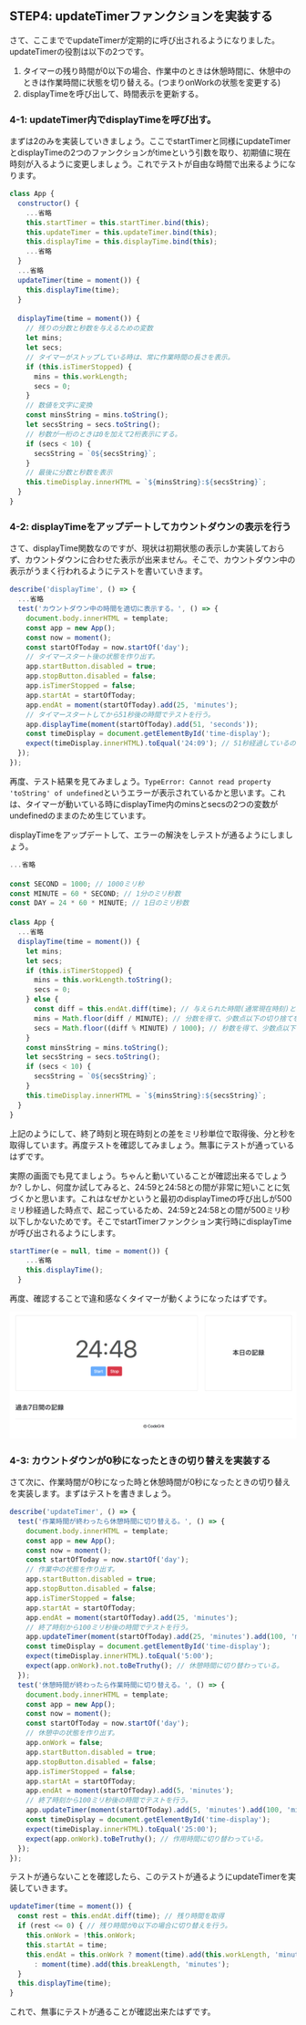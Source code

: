 ## STEP4: updateTimerファンクションを実装する

さて、ここまででupdateTimerが定期的に呼び出されるようになりました。updateTimerの役割は以下の2つです。

1. タイマーの残り時間が0以下の場合、作業中のときは休憩時間に、休憩中のときは作業時間に状態を切り替える。(つまりonWorkの状態を変更する)
2. displayTimeを呼び出して、時間表示を更新する。

### 4-1: updateTimer内でdisplayTimeを呼び出す。

まずは2のみを実装していきましょう。ここでstartTimerと同様にupdateTimerとdisplayTimeの2つのファンクションがtimeという引数を取り、初期値に現在時刻が入るように変更しましょう。これでテストが自由な時間で出来るようになります。

```javascript
class App {
  constructor() {
    ...省略
    this.startTimer = this.startTimer.bind(this);
    this.updateTimer = this.updateTimer.bind(this);
    this.displayTime = this.displayTime.bind(this);
    ...省略
  }
  ...省略
  updateTimer(time = moment()) {
    this.displayTime(time);
  }

  displayTime(time = moment()) {
    // 残りの分数と秒数を与えるための変数
    let mins;
    let secs;
    // タイマーがストップしている時は、常に作業時間の長さを表示。
    if (this.isTimerStopped) {
      mins = this.workLength;
      secs = 0;
    }
    // 数値を文字に変換
    const minsString = mins.toString();
    let secsString = secs.toString();
    // 秒数が一桁のときは0を加えて2桁表示にする。
    if (secs < 10) {
      secsString = `0${secsString}`;
    }
    // 最後に分数と秒数を表示
    this.timeDisplay.innerHTML = `${minsString}:${secsString}`;
  }
}
```

### 4-2: displayTimeをアップデートしてカウントダウンの表示を行う

さて、displayTime関数なのですが、現状は初期状態の表示しか実装しておらず、カウントダウンに合わせた表示が出来ません。そこで、カウントダウン中の表示がうまく行われるようにテストを書いていきます。

```javascript
describe('displayTime', () => {
  ...省略
  test('カウントダウン中の時間を適切に表示する。', () => {
    document.body.innerHTML = template;
    const app = new App();
    const now = moment();
    const startOfToday = now.startOf('day');
    // タイマースタート後の状態を作り出す。
    app.startButton.disabled = true;
    app.stopButton.disabled = false;
    app.isTimerStopped = false;
    app.startAt = startOfToday;
    app.endAt = moment(startOfToday).add(25, 'minutes');
    // タイマースタートしてから51秒後の時間でテストを行う。
    app.displayTime(moment(startOfToday).add(51, 'seconds'));
    const timeDisplay = document.getElementById('time-display');
    expect(timeDisplay.innerHTML).toEqual('24:09'); // 51秒経過しているので残り時間は24:09
  });
});
```

再度、テスト結果を見てみましょう。`TypeError: Cannot read property 'toString' of undefined`というエラーが表示されているかと思います。これは、タイマーが動いている時にdisplayTime内のminsとsecsの2つの変数がundefinedのままのため生じています。

displayTimeをアップデートして、エラーの解決をしテストが通るようにしましょう。

```javascript
...省略

const SECOND = 1000; // 1000ミリ秒
const MINUTE = 60 * SECOND; // 1分のミリ秒数
const DAY = 24 * 60 * MINUTE; // 1日のミリ秒数

class App {
  ...省略
  displayTime(time = moment()) {
    let mins;
    let secs;
    if (this.isTimerStopped) {
      mins = this.workLength.toString();
      secs = 0;
    } else {
      const diff = this.endAt.diff(time); // 与えられた時間(通常現在時刻)と、終了時刻との差を取得。差はミリ秒で得られる。
      mins = Math.floor(diff / MINUTE); // 分数を得て、少数点以下の切り捨てを行う
      secs = Math.floor((diff % MINUTE) / 1000); // 秒数を得て、少数点以下の切り捨てを行う
    }
    const minsString = mins.toString();
    let secsString = secs.toString();
    if (secs < 10) {
      secsString = `0${secsString}`;
    }
    this.timeDisplay.innerHTML = `${minsString}:${secsString}`;
  } 
}
```

上記のようにして、終了時刻と現在時刻との差をミリ秒単位で取得後、分と秒を取得しています。再度テストを確認してみましょう。無事にテストが通っているはずです。

実際の画面でも見てましょう。ちゃんと動いていることが確認出来るでしょうか? しかし、何度か試してみると、24:59と24:58との間が非常に短いことに気づくかと思います。これはなぜかというと最初のdisplayTimeの呼び出しが500ミリ秒経過した時点で、起こっているため、24:59と24:58との間が500ミリ秒以下しかないためです。そこでstartTimerファンクション実行時にdisplayTimeが呼び出されるようにします。

```javascript
startTimer(e = null, time = moment()) {
    ...省略
    this.displayTime();
  }
```

再度、確認することで違和感なくタイマーが動くようになったはずです。

![step4-2](./images/step4-2.png)

### 4-3: カウントダウンが0秒になったときの切り替えを実装する

さて次に、作業時間が0秒になった時と休憩時間が0秒になったときの切り替えを実装します。まずはテストを書きましょう。

```javascript
describe('updateTimer', () => {
  test('作業時間が終わったら休憩時間に切り替える。', () => {
    document.body.innerHTML = template;
    const app = new App();
    const now = moment();
    const startOfToday = now.startOf('day');
    // 作業中の状態を作り出す。
    app.startButton.disabled = true;
    app.stopButton.disabled = false;
    app.isTimerStopped = false;
    app.startAt = startOfToday;
    app.endAt = moment(startOfToday).add(25, 'minutes');
    // 終了時刻から100ミリ秒後の時間でテストを行う。
    app.updateTimer(moment(startOfToday).add(25, 'minutes').add(100, 'millisecond'));
    const timeDisplay = document.getElementById('time-display');
    expect(timeDisplay.innerHTML).toEqual('5:00');
    expect(app.onWork).not.toBeTruthy(); // 休憩時間に切り替わっている。
  });
  test('休憩時間が終わったら作業時間に切り替える。', () => {
    document.body.innerHTML = template;
    const app = new App();
    const now = moment();
    const startOfToday = now.startOf('day');
    // 休憩中の状態を作り出す。
    app.onWork = false;
    app.startButton.disabled = true;
    app.stopButton.disabled = false;
    app.isTimerStopped = false;
    app.startAt = startOfToday;
    app.endAt = moment(startOfToday).add(5, 'minutes');
    // 終了時刻から100ミリ秒後の時間でテストを行う。
    app.updateTimer(moment(startOfToday).add(5, 'minutes').add(100, 'millisecond'));
    const timeDisplay = document.getElementById('time-display');
    expect(timeDisplay.innerHTML).toEqual('25:00'); 
    expect(app.onWork).toBeTruthy(); // 作用時間に切り替わっている。
  });
});
```

テストが通らないことを確認したら、このテストが通るようにupdateTimerを実装していきます。

```javascript
updateTimer(time = moment()) {
  const rest = this.endAt.diff(time); // 残り時間を取得
  if (rest <= 0) { // 残り時間が0以下の場合に切り替えを行う。
    this.onWork = !this.onWork;
    this.startAt = time;
    this.endAt = this.onWork ? moment(time).add(this.workLength, 'minutes')
      : moment(time).add(this.breakLength, 'minutes');
  }
  this.displayTime(time);
}
```

これで、無事にテストが通ることが確認出来たはずです。
